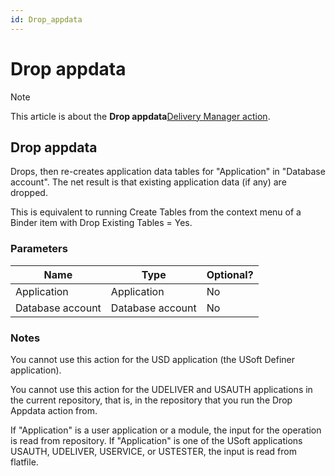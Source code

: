```yaml
---
id: Drop_appdata
---
```


# Drop appdata



> [!NOTE]
> This article is about the **Drop appdata**[Delivery Manager action](/docs/Continuous%20delivery/Delivery%20Manager%20actions%20by%20name).

## **Drop appdata**

Drops, then re-creates application data tables for "Application" in "Database account". The net result is that existing application data (if any) are dropped.

This is equivalent to running Create Tables from the context menu of a Binder item with Drop Existing Tables = Yes.

### Parameters

|**Name**|**Type**|**Optional?**|
|--------|--------|--------|
|Application|Application|No      |
|Database account|Database account|No      |



### Notes

You cannot use this action for the USD application (the USoft Definer application).

You cannot use this action for the UDELIVER and USAUTH applications in the current repository, that is, in the repository that you run the Drop Appdata action from.

If "Application" is a user application or a module, the input for the operation is read from repository. If "Application" is one of the USoft applications USAUTH, UDELIVER, USERVICE, or USTESTER, the input is read from flatfile.